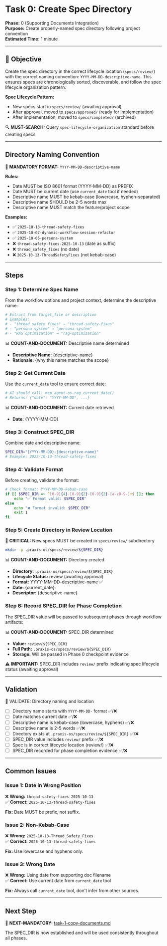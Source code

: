 # Task 0: Create Spec Directory

**Phase:** 0 (Supporting Documents Integration)  
**Purpose:** Create properly-named spec directory following project convention  
**Estimated Time:** 1 minute

---

## 🎯 Objective

Create the spec directory in the correct lifecycle location (`specs/review/`) with the correct naming convention: `YYYY-MM-DD-descriptive-name`. This ensures specs are chronologically sorted, discoverable, and follow the spec lifecycle organization pattern.

**Spec Lifecycle Pattern:**
- New specs start in `specs/review/` (awaiting approval)
- After approval, moved to `specs/approved/` (ready for implementation)
- After implementation, moved to `specs/completed/` (archived)

🔍 **MUST-SEARCH:** Query `spec-lifecycle-organization` standard before creating specs

---

## Directory Naming Convention

🚨 **MANDATORY FORMAT:** `YYYY-MM-DD-descriptive-name`

**Rules:**
- Date MUST be ISO 8601 format (YYYY-MM-DD) as PREFIX
- Date MUST be current date (use `current_date` tool if needed)
- Descriptive name MUST be kebab-case (lowercase, hyphen-separated)
- Descriptive name SHOULD be 2-5 words max
- Descriptive name MUST match the feature/project scope

**Examples:**
- ✅ `2025-10-13-thread-safety-fixes`
- ✅ `2025-10-07-dynamic-workflow-session-refactor`
- ✅ `2025-10-05-persona-system`
- ❌ `thread-safety-fixes-2025-10-13` (date as suffix)
- ❌ `thread_safety_fixes` (no date)
- ❌ `2025-10-13-ThreadSafetyFixes` (not kebab-case)

---

## Steps

### Step 1: Determine Spec Name

From the workflow options and project context, determine the descriptive name:

```bash
# Extract from target_file or description
# Examples:
# - "thread safety fixes" → "thread-safety-fixes"
# - "persona system" → "persona-system"
# - "RAG optimization" → "rag-optimization"
```

📊 **COUNT-AND-DOCUMENT:** Descriptive name determined
- **Descriptive Name:** {descriptive-name}
- **Rationale:** {why this name matches the scope}

### Step 2: Get Current Date

Use the `current_date` tool to ensure correct date:

```python
# AI should call: mcp_agent-os-rag_current_date()
# Returns: {"date": "YYYY-MM-DD", ...}
```

📊 **COUNT-AND-DOCUMENT:** Current date retrieved
- **Date:** {YYYY-MM-DD}

### Step 3: Construct SPEC_DIR

Combine date and descriptive name:

```bash
SPEC_DIR="{YYYY-MM-DD}-{descriptive-name}"
# Example: 2025-10-13-thread-safety-fixes
```

### Step 4: Validate Format

Before creating, validate the format:

```bash
# Check format: YYYY-MM-DD-kebab-case
if [[ $SPEC_DIR =~ ^[0-9]{4}-[0-9]{2}-[0-9]{2}-[a-z0-9-]+$ ]]; then
    echo "✅ Format valid: $SPEC_DIR"
else
    echo "❌ Format invalid: $SPEC_DIR"
    exit 1
fi
```

### Step 5: Create Directory in Review Location

🚨 **CRITICAL:** New specs MUST be created in `specs/review/` subdirectory

```bash
mkdir -p .praxis-os/specs/review/${SPEC_DIR}
```

📊 **COUNT-AND-DOCUMENT:** Directory created
- **Directory:** `.praxis-os/specs/review/${SPEC_DIR}`
- **Lifecycle Status:** review (awaiting approval)
- **Format:** YYYY-MM-DD-descriptive-name ✅
- **Date:** {current_date}
- **Descriptor:** {descriptive-name}

### Step 6: Record SPEC_DIR for Phase Completion

The SPEC_DIR value will be passed to subsequent phases through workflow artifacts:

📊 **COUNT-AND-DOCUMENT:** SPEC_DIR determined
- **Value:** `review/${SPEC_DIR}`
- **Full Path:** `.praxis-os/specs/review/${SPEC_DIR}`
- **Storage:** Will be passed in Phase 0 checkpoint evidence

⚠️ **IMPORTANT:** SPEC_DIR includes `review/` prefix indicating spec lifecycle status (awaiting approval)

---

## Validation

🛑 VALIDATE: Directory naming and location

- [ ] Directory name starts with `YYYY-MM-DD-` format ✅/❌
- [ ] Date matches current date ✅/❌
- [ ] Descriptive name is kebab-case (lowercase, hyphens) ✅/❌
- [ ] Descriptive name is 2-5 words ✅/❌
- [ ] Directory exists at `.praxis-os/specs/review/${SPEC_DIR}` ✅/❌
- [ ] SPEC_DIR value includes `review/` prefix ✅/❌
- [ ] Spec is in correct lifecycle location (review/) ✅/❌
- [ ] SPEC_DIR recorded for phase completion evidence ✅/❌

---

## Common Issues

### Issue 1: Date in Wrong Position

❌ **Wrong:** `thread-safety-fixes-2025-10-13`  
✅ **Correct:** `2025-10-13-thread-safety-fixes`

**Fix:** Date MUST be prefix, not suffix.

### Issue 2: Non-Kebab-Case

❌ **Wrong:** `2025-10-13-Thread_Safety_Fixes`  
✅ **Correct:** `2025-10-13-thread-safety-fixes`

**Fix:** Use lowercase and hyphens only.

### Issue 3: Wrong Date

❌ **Wrong:** Using date from supporting doc filename  
✅ **Correct:** Use current date from `current_date` tool

**Fix:** Always call `current_date` tool, don't infer from other sources.

---

## Next Step

🎯 **NEXT-MANDATORY:** [task-1-copy-documents.md](task-1-copy-documents.md)

The SPEC_DIR is now established and will be used consistently throughout all phases.

